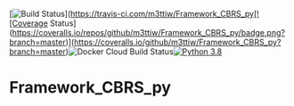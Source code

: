 [![Build Status](https://travis-ci.com/m3ttiw/Framework_CBRS_py.svg?branch=master)](https://travis-ci.com/m3ttiw/Framework_CBRS_py[![Coverage Status](https://coveralls.io/repos/github/m3ttiw/Framework_CBRS_py/badge.png?branch=master)](https://coveralls.io/github/m3ttiw/Framework_CBRS_py?branch=master)![Docker Cloud Build Status](https://img.shields.io/docker/cloud/build/rbarile17/framework_dependencies)[![Python 3.8](https://img.shields.io/badge/python-3.8-blue.svg)](https://www.python.org/downloads/release/python-382/)

# Framework_CBRS_py
